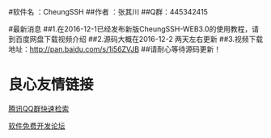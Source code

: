 #软件名 ：CheungSSH
##作者  ：张其川
##Q群：445342415 


#最新消息
##1.在2016-12-1已经发布新版CheungSSH-WEB3.0的使用教程，请到百度网盘下载视频介绍
##2.源码大概在2016-12-2 两天左右更新
##3.视频下载地址：http://pan.baidu.com/s/1i56ZVJB
##请耐心等待源码更新！


 # 良心友情链接

[腾讯QQ群快速检索](http://u.720life.cn/s/8cf73f7c)

[软件免费开发论坛](http://u.720life.cn/s/bbb01dc0)